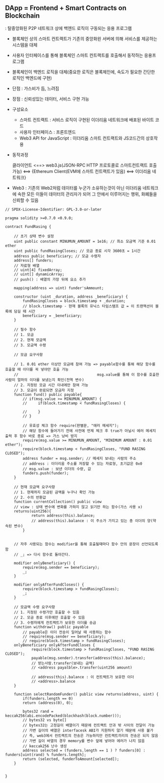 ## DApp = Frontend + Smart Contracts on Blockchain

: 탈중앙화된 P2P 네트워크 상에 백엔드 로직이 구동되는 응용 프로그램

- 블록체인 상의 스마트 컨트랙트가 기존의 중앙화왼 서버에 의해 서비스를 제공하는 시스템을 대체
- 사용자 인터페이스를 통해 블록체인 스마트 컨트랙트를 호출해서 동작하는 응용프로그램

- 블록체인이 백엔드 로직을 대체(중요한 로직은 블록체인에, 속도가 필요한 간단한 로직인 백엔드에 구현)
- 단점 : 가스비가 듬, 느려짐
- 장점 : 신뢰성있는 데이터, 서비스 구현 가능

- 구성요소
  - 스마트 컨트랙트 : 서비스 로직이 구현된 이더리움 네트워크에 배포된 바이트 코드
  - 사용자 인터페이스 : 프론트엔드
  - Web3 API for JavaScript : 이더리움 스마트 컨트랙트와 JS코드간의 상호작용

- 동작과정

  클라이언트 <==> web3.js(JSON-RPC HTTP 프로토콜로 스마트컨트랙트 호출 가능) <==> {Ethereum Client(EVM에 스마트 컨트랙트가 있음) <==> 이더리움 네트워크}

- Web3 : 기존의 Web2처럼 데이터를 누군가 소유하는것이 아닌 이더리움 네트워크에 속한 모든 이들이 데이터의 관리자가 되어 그 안에서 이루어지는 행위, 화폐들을 신뢰할 수 있음

```solidity
// SPDX-License-Identifier: GPL-3.0-or-later

pragma solidity >=0.7.0 <0.9.0;

contract FundRasing {

    // 초기 상태 변수 설정
    uint public constant MINUMUN_AMOUNT = 1e16; // 최소 모금액 기준 0.01 ether
    uint public fundRasingCloses; // 모금 종료 시각 3600초 = 1시간
    address public beneficiary; // 모금 수령자
    address[] funders;
    // 자료형 배열
    // uint[4] fixedArray;
    // uint[] dynamicArray;
    // push() : 배열의 가장 뒤에 요소 추가

    mapping(address => uint) funder'sAmmount;

    constructor (uint _duration, address _beneficiary) {
        fundRasingCloses = block.timestamp + _duration;
        // block.timestamp - 현재 블록의 유닉스 타임스탬프 값 = 이 트랜잭션이 블록에 담길 때 시간
        beneficiary = _beneficiary;
    }

    // 필수 함수
    // 1. 모금
    // 2. 현재 모금액
    // 3. 모금액 수령

    // 모금 요구사항

    // 1. 0.01 ether 이상만 모금에 참여 가능 => payable함수를 통해 해당 함수를 호출할 때 이더를 꼭 넣야만 호출 가능
    //                                    msg.value를 통해 이 함수를 호출한 사람이 얼마의 이더를 보냈는지 확인(전역 변수)
    // 2. 지정된 모금 시간 이내에만 참여 가능
    // 3. 모금이 완료되면 모금자 지정
    function fund() public payable{ 
        // if(msg.value >= MINUMUN_AMOUNT) {
        //     if(block.timestamp < fundRasingCloses) {

        //     }
        // }

        // 유효성 체크 함수 require(판별문, "에러 메세지");
        // 해당 함수에 들어가기 전에 사전에 먼제 체크 후 true가 아닐시 에러 메세지 출력 후 함수 바로 종료 => 가스 낭비 방지
        require(msg.value >= MINUMUN_AMOUNT, "MINIMUM AMOUNT : 0.01 ether");
        require(block.timestamp < fundRasingCloses, "FUND RASING CLOSED");
        address funder = msg.sender; // 메세지 보내는 사람의 주소
        // address : 이더리움 주소를 저장할 수 있는 자료형, 초기값은 0x0
        // msg.value : 보낸 이더의 수량, 값
        funders.push(funder);
    }

    // 현재 모금액 요구사항
    // 1. 현재까지 모금된 금액을 누구나 확인 가능
    // 2. 수의 반환값
    function currentCollection() public view 
    // view : 상태 변수에 변화를 가하지 않고 읽기만 하는 함수(가스 사용 x)
    returns(uint256){
            return address(this).balance;
            // address(this).balance : 이 주소가 가지고 있는 총 이더의 양(약속된 변수)
        }


    // 자주 사용되는 함수는 modifier을 통해 호출될때마다 함수 안의 문장이 선언되도록 함
    // _; => 다시 함수로 돌아간다.

    modifier onlyBeneficiary() {
        require(msg.sender == beneficiary);
        _;
    }

    modifier onlyAfterFundCloses() {
        require(block.timestamp > fundRasingCloses);
        _;
    }

    // 모금액 수령 요구사항
    // 1. 지정된 수령가만 호출할 수 있음
    // 2. 모금 종료 이후에만 호출할 수 있음
    // 3. 수령자에게 컨트랙트가 보유한 이더를 송금
    function withdraw() public payable 
        // payable은 이더 전송이 일어날 때 사용하는 함수
        // require(msg.sender == beneficiary);
        // require(block.timestamp > fundRasingCloses);
    onlyBeneficiary onlyAfterFundCloses {    
            require(block.timestamp > fundRasingCloses, "FUND RASING CLOSED");
            payable(msg.sender).transfer(address(this).balance);
            // 받는사람.transfer(보내는 금액)
            // <address payalble>.transfer(uint256 amount)

            // address(this).balance : 이 컨트랙트가 보유한 이더
            // <address>.balance 
    }

    function selectRandomFunder() public view returns(address, uint) {
        if(funders.length == 0) 
        return (address(0), 0);

        bytes32 rand = keccak256(abi.encodePacked(blockhash(block.number)));
        // bytes32 vs byte[]
        // bytes32는 고정길이 배열이기 때문에 컨트랙트 안과 밖 사이의 전달이 가능
        // 가변 길이의 배열은 interfacesk ABI가 지원하지 않기 때문에 사용 불가
        // 즉, web3에서 컨트랙트의 전송은 가능하지만 컨트랙트끼리의 전송은 되지 않음
        // 가변 길이 바열의 경우 memory를 변수 앞에 넣어야 에러가 나지 않음
        // keccak256 난수 생성
        address selected = (funders.length == 1 ) ? funders[0] : funders[uint(rand) % funders.length];
        return (selected, funderToAmount[selected]);
    }

    
}
```

